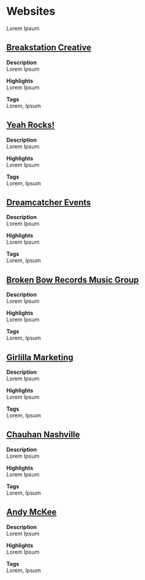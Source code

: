 # Websites

Lorem Ipsum

## [Breakstation Creative](https://www.brkstn.com)

__Description__  
Lorem Ipsum

__Highlights__  
Lorem Ipsum

__Tags__  
Lorem, Ipsum

## [Yeah Rocks!](https://yeah-rocks.org)

__Description__  
Lorem Ipsum

__Highlights__  
Lorem Ipsum

__Tags__  
Lorem, Ipsum

## [Dreamcatcher Events](http://dreamcatcher-events.com)

__Description__  
Lorem Ipsum

__Highlights__  
Lorem Ipsum

__Tags__  
Lorem, Ipsum

## [Broken Bow Records Music Group](https://www.bbrmusicgroup.com)

__Description__  
Lorem Ipsum

__Highlights__  
Lorem Ipsum

__Tags__  
Lorem, Ipsum

## [Girlilla Marketing](https://girlillamarketing.com)

__Description__  
Lorem Ipsum

__Highlights__  
Lorem Ipsum

__Tags__  
Lorem, Ipsum

## [Chauhan Nashville](https://chauhannashville.com)

__Description__  
Lorem Ipsum

__Highlights__  
Lorem Ipsum

__Tags__  
Lorem, Ipsum

## [Andy McKee](http://www.andymckee.com/)

__Description__  
Lorem Ipsum

__Highlights__  
Lorem Ipsum

__Tags__  
Lorem, Ipsum
